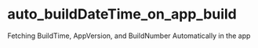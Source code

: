 # auto_buildDateTime_on_app_build
Fetching BuildTime, AppVersion, and BuildNumber  Automatically in the app 
